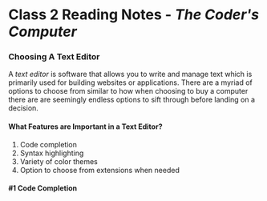 # Class 2 Reading Notes - *The Coder's Computer*

### Choosing A Text Editor

A *text editor* is software that allows you to write and manage text which is primarily used for building websites or applications. There are a myriad of options to choose from similar to how when choosing to buy a computer there are are seemingly endless options to sift through before landing on a decision. 

#### **What Features are Important in a Text Editor?**

1. Code completion
2. Syntax highlighting
3. Variety of color themes
4. Option to choose from extensions when needed

#### **#1 Code Completion**
